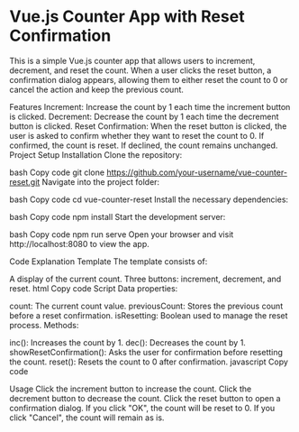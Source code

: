 # Vue.js Counter App with Reset Confirmation

This is a simple Vue.js counter app that allows users to increment, decrement, and reset the count. When a user clicks the reset button, a confirmation dialog appears, allowing them to either reset the count to 0 or cancel the action and keep the previous count.

Features
Increment: Increase the count by 1 each time the increment button is clicked.
Decrement: Decrease the count by 1 each time the decrement button is clicked.
Reset Confirmation: When the reset button is clicked, the user is asked to confirm whether they want to reset the count to 0. If confirmed, the count is reset. If declined, the count remains unchanged.
Project Setup
Installation
Clone the repository:

bash
Copy code
git clone https://github.com/your-username/vue-counter-reset.git
Navigate into the project folder:

bash
Copy code
cd vue-counter-reset
Install the necessary dependencies:

bash
Copy code
npm install
Start the development server:

bash
Copy code
npm run serve
Open your browser and visit http://localhost:8080 to view the app.

Code Explanation
Template
The template consists of:

A display of the current count.
Three buttons: increment, decrement, and reset.
html
Copy code
<template>
  <h2>{{ count }}</h2>
  <button @click="inc">increment</button>
  <button @click="dec">decrement</button>
  <button @click="showResetConfirmation">reset</button>
</template>
Script
Data properties:

count: The current count value.
previousCount: Stores the previous count before a reset confirmation.
isResetting: Boolean used to manage the reset process.
Methods:

inc(): Increases the count by 1.
dec(): Decreases the count by 1.
showResetConfirmation(): Asks the user for confirmation before resetting the count.
reset(): Resets the count to 0 after confirmation.
javascript
Copy code
<script>
export default {
  name: "app",
  data() {
    return {
      count: 0,
      previousCount: 0,
      isResetting: false,
    };
  },
  methods: {
    inc() {
      this.count++;
    },
    dec() {
      this.count--;
    },

    showResetConfirmation() {
      this.previousCount = this.count;
      const confirmReset = confirm("Do you want to reset the count?");
      if (confirmReset) {
        this.reset();
      } else {
        this.count = this.previousCount;
      }
    },

    reset() {
      this.count = 0;
      alert("Count has been reset to 0.");
    },
  },
};
</script>
Usage
Click the increment button to increase the count.
Click the decrement button to decrease the count.
Click the reset button to open a confirmation dialog. If you click "OK", the count will be reset to 0. If you click "Cancel", the count will remain as is.
